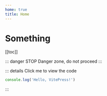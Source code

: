 ```yaml
---
home: true
title: Home
---
```


# Something

[[toc]]

::: danger STOP
Danger zone, do not proceed
:::

::: details Click me to view the code

```js
console.log('Hello, VitePress!')
```

:::

